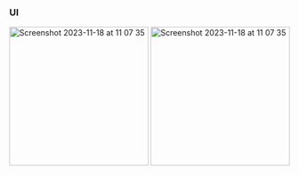 ### UI

<img width="250" alt="Screenshot 2023-11-18 at 11 07 35" src="https://github.com/martiniucanastasia/swiftui-frameworks-app/assets/86486215/ef5135e2-319f-4933-b037-7b85e77f1ad8">
<img width="250" alt="Screenshot 2023-11-18 at 11 07 35" src="https://github.com/martiniucanastasia/swiftui-frameworks-app/assets/86486215/d7f0ab08-1e86-4115-b012-89b8de2e9a11">
